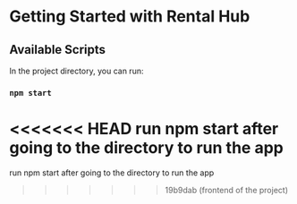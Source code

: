 # Getting Started with Rental Hub

## Available Scripts

In the project directory, you can run:

### `npm start`
<<<<<<< HEAD
run npm start after going to the directory to run the app
=======
run npm start after going to the directory to run the app
>>>>>>> 19b9dab (frontend of the project)
